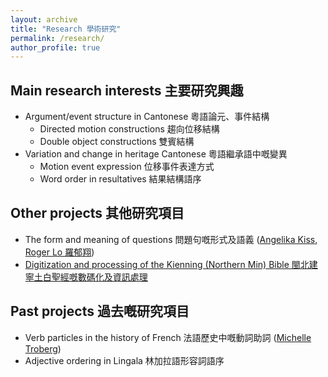 ```yaml
---
layout: archive
title: "Research 學術研究"
permalink: /research/
author_profile: true
---
```


## Main research interests 主要研究興趣

* Argument/event structure in Cantonese 粵語論元、事件結構
  * Directed motion constructions 趨向位移結構
  * Double object constructions 雙賓結構
* Variation and change in heritage Cantonese 粵語繼承語中嘅變異
  * Motion event expression 位移事件表達方式
  * Word order in resultatives 結果結構語序

## Other projects 其他研究項目

* The form and meaning of questions 問題句嘅形式及語義 ([Angelika Kiss](https://www.angelikakiss.com/), [Roger Lo 羅郁翔](https://blogs.ubc.ca/rogeryhlo/))
* [Digitization and processing of the Kienning (Northern Min) Bible 閩北建寧土白聖經嘅數碼化及資訊處理](https://github.com/justinrleung/kienning-bible)

## Past projects 過去嘅研究項目

* Verb particles in the history of French 法語歷史中嘅動詞助詞 ([Michelle Troberg](https://sites.utm.utoronto.ca/troberg/))
* Adjective ordering in Lingala 林加拉語形容詞語序
